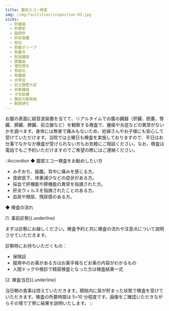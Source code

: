 ```yaml
---
title: 腹部エコー検査
img: /img/facilities/inspection-03.jpg
sicks:
  - 肝腫瘍
  - 肝硬変
  - 脂肪肝
  - 肝血管腫
  - 胆石
  - 胆嚢ポリープ
  - 胆嚢炎
  - 胆道腫瘍
  - 膵腫瘍
  - 慢性膵炎
  - 腎結石
  - 腎腫瘍
  - 水腎症
  - 前立腺肥大症
  - 卵巣腫瘍
  - 子宮筋腫
  - 腹部大動脈瘤
  - 動脈硬化
---
```


お腹の表面に超音波装置を当てて、リアルタイムでお腹の臓器（肝臓、胆嚢、腎臓、膵臓、脾臓、前立腺など）を観察する検査で、腫瘍や炎症などの異常がないかを調べます。身体には無害で痛みもないため、妊婦さんやお子様にも安心して受けていただけます。当院では土曜日も検査を実施しておりますので、平日はお仕事でなかなか検査が受けられない方もお気軽にご相談ください。なお、検査は電話でもご予約いただけますのでご希望の際にはご連絡ください。

::Accordion
◆ 腹部エコー検査をお勧めしたい方

- みぞおち、脇腹。背中に痛みを感じる方。
- 食欲低下、体重減少などの症状がある方。
- 採血で肝機能や膵機能の異常を指摘された方。
- 肝炎ウィルスを指摘されたことのある方。
- 血尿や頻尿、残尿感のある方。

◆ 検査の流れ

[1. 事前診察]{.underline}

まずは診察にお越しください。検査予約と共に検査の流れや注意点について説明させていただきます。

診察時にお持ちいただくもの：

- 保険証
- 服用中のお薬がある方はお薬手帳などお薬の内容がわかるもの
- 人間ドックや検診で精密検査となった方は検査結果一式

[2. 検査当日]{.underline}

当日朝の食事は控えていただきます。膀胱内に尿が貯まった状態で検査を受けていただきます。検査の所要時間は 5~10 分程度です。画像をご確認いただきながらその場で丁寧に結果を説明いたします。
::
